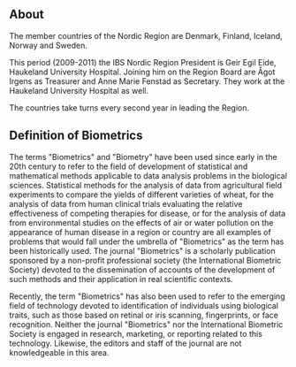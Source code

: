 About
-----

The member countries of the Nordic Region are Denmark, Finland, Iceland, Norway and Sweden. 
 
This period (2009-2011) the IBS Nordic Region President is Geir Egil Eide, Haukeland University Hospital. Joining him on the Region Board are Ågot Irgens as Treasurer and Anne Marie Fenstad as Secretary. They work at the Haukeland University Hospital as well.

The countries take turns every second year in leading the Region.

Definition of Biometrics
------------------------

The terms "Biometrics" and "Biometry" have been used since early in the 20th century to refer to the field of development of statistical and mathematical methods applicable to data analysis problems in the biological sciences. Statistical methods for the analysis of data from agricultural field experiments to compare the yields of different varieties of wheat, for the analysis of data from human clinical trials evaluating the relative effectiveness of competing therapies for disease, or for the analysis of data from environmental studies on the effects of air or water pollution on the appearance of human disease in a region or country are all examples of problems that would fall under the umbrella of "Biometrics" as the term has been historically used. The journal "Biometrics" is a scholarly publication sponsored by a non-profit professional society (the International Biometric Society) devoted to the dissemination of accounts of the development of such methods and their application in real scientific contexts.

Recently, the term "Biometrics" has also been used to refer to the emerging field of technology devoted to identification of individuals using biological traits, such as those based on retinal or iris scanning, fingerprints, or face recognition. Neither the journal "Biometrics" nor the International Biometric Society is engaged in research, marketing, or reporting related to this technology. Likewise, the editors and staff of the journal are not knowledgeable in this area.
